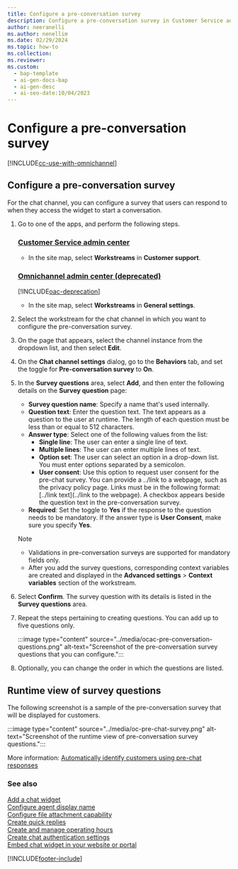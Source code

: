 ```yaml
---
title: Configure a pre-conversation survey
description: Configure a pre-conversation survey in Customer Service admin center to ask customers questions before they start a conversation.
author: neeranelli
ms.author: nenellim
ms.date: 02/29/2024
ms.topic: how-to
ms.collection:
ms.reviewer:
ms.custom:
  - bap-template
  - ai-gen-docs-bap
  - ai-gen-desc
  - ai-seo-date:10/04/2023
---
```


# Configure a pre-conversation survey

[!INCLUDE[cc-use-with-omnichannel](../../includes/cc-use-with-omnichannel.md)]

## Configure a pre-conversation survey

For the chat channel, you can configure a survey that users can respond to when they access the widget to start a conversation.

1. Go to one of the apps, and perform the following steps.

   ### [Customer Service admin center](#tab/customerserviceadmincenter)

    - In the site map, select **Workstreams** in **Customer support**.

   ### [Omnichannel admin center (deprecated)](#tab/omnichanneladmincenter)

    [!INCLUDE[oac-deprecation](../../includes/oac-deprecation.md)] 
    
     - In the site map, select **Workstreams** in **General settings**.

1. Select the workstream for the chat channel in which you want to configure the pre-conversation survey.

1. On the page that appears, select the channel instance from the dropdown list, and then select **Edit**.

1. On the **Chat channel settings** dialog, go to the **Behaviors** tab, and set the toggle for **Pre-conversation survey** to **On**.

1. In the **Survey questions** area, select **Add**, and then enter the following details on the **Survey question** page:
   - **Survey question name**: Specify a name that's used internally.
   - **Question text**: Enter the question text. The text appears as a question to the user at runtime. The length of each question must be less than or equal to 512 characters.
   - **Answer type**: Select one of the following values from the list:
        - **Single line**: The user can enter a single line of text.
        - **Multiple lines**: The user can enter multiple lines of text.
        - **Option set**: The user can select an option in a drop-down list. You must enter options separated by a semicolon.
        - **User consent**: Use this option to request user consent for the pre-chat survey. You can provide a ../link to a webpage, such as the privacy policy page. Links must be in the following format: [../link text](../link to the webpage). A checkbox appears beside the question text in the pre-conversation survey.
   - **Required**: Set the toggle to **Yes** if the response to the question needs to be mandatory. If the answer type is **User Consent**, make sure you specify **Yes**.

    > [!NOTE]
    > - Validations in pre-conversation surveys are supported for mandatory fields only.
    > - After you add the survey questions, corresponding context variables are created and displayed in the **Advanced settings** > **Context variables** section of the workstream.

1. Select **Confirm**. The survey question with its details is listed in the **Survey questions** area.

1. Repeat the steps pertaining to creating questions. You can add up to five questions only.

      :::image type="content" source="../media/ocac-pre-conversation-questions.png" alt-text="Screenshot of the pre-conversation survey questions that you can configure.":::
    

1. Optionally, you can change the order in which the questions are listed.


## Runtime view of survey questions

The following screenshot is a sample of the pre-conversation survey that will be displayed for customers.

  :::image type="content" source="../media/oc-pre-chat-survey.png" alt-text="Screenshot of the runtime view of pre-conversation survey questions.":::

More information: [Automatically identify customers using pre-chat responses](record-identification-rule.md)

### See also

[Add a chat widget](add-chat-widget.md) <br>
[Configure agent display name](agent-display-name.md)<br>
[Configure file attachment capability](configure-file-attachment.md)<br>
[Create quick replies](create-quick-replies.md) <br>
[Create and manage operating hours](create-operating-hours.md) <br>
[Create chat authentication settings](create-chat-auth-settings.md) <br>
[Embed chat widget in your website or portal](embed-chat-widget-portal.md)


[!INCLUDE[footer-include](../../includes/footer-banner.md)]
